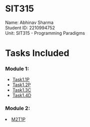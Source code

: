 # SIT315
Name: Abhinav Sharma <br>
Student ID: 2210994752 <br>
Unit: SIT315 - Programming Paradigms

# Tasks Included
<h3>Module 1:</h1>
<ul>
  <li><a href="https://github.com/abhinav52-sh/SIT315/tree/main/Module%201/Task1.1P">Task1.1P</a></li>
  <li><a href="https://github.com/abhinav52-sh/SIT315/tree/main/Module%201/Task1.2P">Task1.2P</a></li>
  <li><a href="https://github.com/abhinav52-sh/SIT315/tree/main/Module%201/Task1.3C">Task1.3C</a></li>
  <li><a href="https://github.com/abhinav52-sh/SIT315/tree/main/Module%201/Task1.4D">Task1.4D</a></li>
</ul>
<h3>Module 2:</h1>
  <li><a href="https://github.com/abhinav52-sh/SIT315/tree/main/Module%201/M2T1P">M2T1P</a></li>

